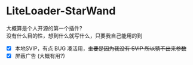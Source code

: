 # LiteLoader-StarWand

大概算是个人开源的第一个插件?  
没有什么目的性，想到什么就写什么，只要我自己能用的到

- [x] 本地SVIP，有点 BUG 凑活用，~~主要是因为我没有 SVIP 所以猜不出来参数~~
- [x] 屏蔽广告 (大概有用?)
